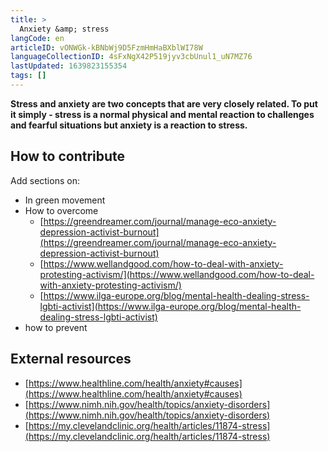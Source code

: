 ```yaml
---
title: >
  Anxiety &amp; stress
langCode: en
articleID: vONWGk-kBNbWj9D5FzmHmHaBXblWI78W
languageCollectionID: 4sFxNgX42P519jyv3cbUnul1_uN7MZ76
lastUpdated: 1639823155354
tags: []
---
```


**Stress and anxiety are two concepts that are very closely related. To put it simply - stress is a normal physical and mental reaction to challenges and fearful situations but anxiety is a reaction to stress.**

## **How to contribute**

Add sections on:

-   In green movement
-   How to overcome
    -   [https://greendreamer.com/journal/manage-eco-anxiety-depression-activist-burnout](https://greendreamer.com/journal/manage-eco-anxiety-depression-activist-burnout)
    -   [https://www.wellandgood.com/how-to-deal-with-anxiety-protesting-activism/](https://www.wellandgood.com/how-to-deal-with-anxiety-protesting-activism/)
    -   [https://www.ilga-europe.org/blog/mental-health-dealing-stress-lgbti-activist](https://www.ilga-europe.org/blog/mental-health-dealing-stress-lgbti-activist)
-   how to prevent

## External resources

-   [https://www.healthline.com/health/anxiety#causes](https://www.healthline.com/health/anxiety#causes)
-   [https://www.nimh.nih.gov/health/topics/anxiety-disorders](https://www.nimh.nih.gov/health/topics/anxiety-disorders)
-   [https://my.clevelandclinic.org/health/articles/11874-stress](https://my.clevelandclinic.org/health/articles/11874-stress)